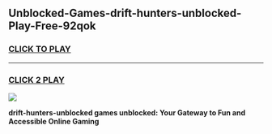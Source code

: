 
## Unblocked-Games-drift-hunters-unblocked-Play-Free-92qok
<h3>
<a href="https://premium76.site?title=drift-hunters-unblocked&ref=12A">CLICK TO PLAY</a></h3>
<hr>

<h3>
<a href="https://premium76.site?title=drift-hunters-unblocked&ref=12A">CLICK 2 PLAY</a>
  
</h3>

<a href="https://premium76.site?title=drift-hunters-unblocked&ref=12A"><img src="https://clearcache.store/games.png"></a>


**drift-hunters-unblocked games unblocked: Your Gateway to Fun and Accessible Online Gaming**
